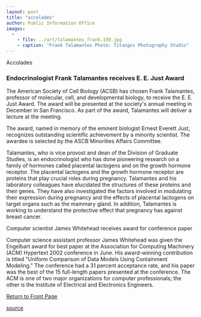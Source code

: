```yaml
---
layout: post
title: "accolades"
author: Public Information Office
images:
  -
    - file: ../art/talamantes_frank.150.jpg
    - caption: "Frank Talamantes Photo: Titangos Photography Studio"
---
```


Accolades

### Endocrinologist Frank Talamantes receives E. E. Just Award

The American Society of Cell Biology (ACSB) has chosen Frank Talamantes, professor of molecular, cell, and developmental biology, to receive the E. E. Just Award. The award will be presented at the society's annual meeting in December in San Francisco. As part of the award, Talamantes will deliver a lecture at the meeting.  

The award, named in memory of the eminent biologist Ernest Everett Just, recognizes outstanding scientific achievement by a minority scientist. The awardee is selected by the ASCB Minorities Affairs Committee.   

Talamantes, who is vice provost and dean of the Division of Graduate Studies, is an endocrinologist who has done pioneering research on a family of hormones called placental lactogens and on the growth hormone receptor. The placental lactogens and the growth hormone receptor are proteins that play crucial roles during pregnancy. Talamantes and his laboratory colleagues have elucidated the structures of these proteins and their genes. They have also investigated the factors involved in modulating their expression during pregnancy and the effects of placental lactogens on target organs such as the mammary gland. In addition, Talamantes is working to understand the protective effect that pregnancy has against breast cancer.

Computer scientist James Whitehead receives award for conference paper

Computer science assistant professor James Whitehead was given the Engelbart award for best paper at the Association for Computing Machinery (ACM) Hypertext 2002 conference in June. His award-winning contribution is titled "Uniform Comparison of Data Models Using Containment Modeling." The conference had a 31 percent acceptance rate, and his paper was the best of the 15 full-length papers presented at the conference. The ACM is one of two major organizations for computer professionals; the other is the Institute of Electrical and Electronics Engineers.

[Return to Front Page][1]

[1]: http://currents.ucsc.edu/

[source](http://www1.ucsc.edu/currents/02-03/07-08/accolades.html "Permalink to accolades")
